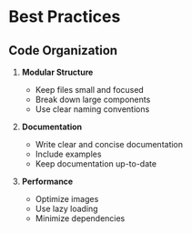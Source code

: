 # Best Practices

## Code Organization

1. **Modular Structure**
   - Keep files small and focused
   - Break down large components
   - Use clear naming conventions

2. **Documentation**
   - Write clear and concise documentation
   - Include examples
   - Keep documentation up-to-date

3. **Performance**
   - Optimize images
   - Use lazy loading
   - Minimize dependencies
